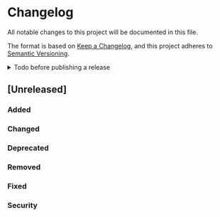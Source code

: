 # Changelog

All notable changes to this project will be documented in this file.

The format is based on [Keep a Changelog](https://keepachangelog.com/en/1.1.0/),
and this project adheres to [Semantic Versioning](https://semver.org/spec/v2.0.0.html).

<details>
<summary>Todo before publishing a release</summary>

- [ ] Replace "unreleased" in this document with the next release version
- [ ] Link this heading to `https://github.com/sebmestrallet/typst-paris-saclay-thesis-flat/releases/tag/<the-tag>`
- [ ] Update the version number in the comments at the top of [`template/main.typ`](template/main.typ)
- [ ] Update the version number in the [`README.md`](./README.md) "Configuration" section
- [ ] Update the version number in [`CITATION.cff`](./CITATION.cff)

</details>

## [Unreleased]

### Added

### Changed

### Deprecated

### Removed

### Fixed

### Security
